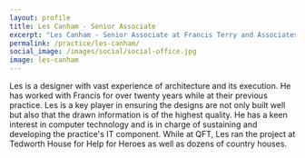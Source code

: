 ```yaml
---
layout: profile
title: Les Canham - Senior Associate
excerpt: "Les Canham - Senior Associate at Francis Terry and Associates"
permalink: /practice/les-canham/
social_image: /images/social/social-office.jpg
image: les-canham
---
```


<p>
Les is a designer with vast experience of architecture and its execution.  He has worked with Francis for over twenty years while at their previous practice.  Les is a key player in ensuring the designs are not only built well but also that the drawn information is of the highest quality.  He has a keen interest in computer technology and is in charge of sustaining and developing the practice's IT component.  While at QFT, Les ran the project at Tedworth House for Help for Heroes as well as dozens of country houses. 
</p>